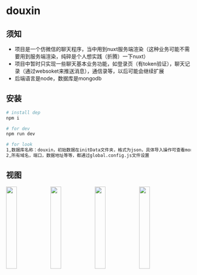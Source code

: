 # douxin
## 须知
* 项目是一个仿微信的聊天程序，当中用到nuxt服务端渲染（这种业务可能不需要用到服务端渲染，纯碎是个人想实践（折腾）一下nuxt）
* 项目中暂时只实现一些聊天基本业务功能，如登录页（有token验证），聊天记录（通过websoket来推送消息），通信录等，以后可能会继续扩展
* 后端语言是node，数据库是mongodb

## 安装

```bash
# install dep
npm i

# for dev
npm run dev

# for look
1,数据库名称：douxin，初始数据在initData文件夹，格式为json，具体导入操作可查看mongodb教程
2,所有域名，端口，数据地址等等，都通过global.config.js文件设置


```

## 视图
<img src="https://wx3.sinaimg.cn/mw690/bf3f3429gy1gg0oevs0bnj20d10n6q2y.jpg" width="24%"><img src="https://wx1.sinaimg.cn/mw690/bf3f3429gy1gg0oevl2c6j20d10n6mzu.jpg" width="24%"><img src="https://wx3.sinaimg.cn/mw690/bf3f3429gy1gg0oevlgwrj20d10n6myd.jpg" width="24%"><img src="https://wx4.sinaimg.cn/mw690/bf3f3429gy1gg0oevsdj9j20d10n6q5h.jpg" width="24%">